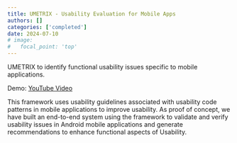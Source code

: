 ```yaml
---
title: UMETRIX - Usability Evaluation for Mobile Apps
authors: []
categories: ['completed']
date: 2024-07-10
# image:
#   focal_point: 'top'
---
```


UMETRIX to identify functional usability issues specific to mobile applications.

Demo: [YouTube Video](https://www.youtube.com/watch?v=eeo0e1ajNnM)

<!--more-->

This framework uses usability guidelines associated with usability code patterns in mobile applications to improve usability. As proof of concept, we have built an end-to-end system using the framework to validate and verify usability issues in Android mobile applications and generate recommendations to enhance functional aspects of Usability.

